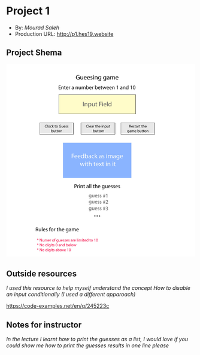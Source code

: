 
# Project 1
+ By: *Mourad Saleh*
+ Production URL: <http://p1.hes19.website>

## Project Shema

![game shema](./images/shema.jpg)

## Outside resources
*I used this resource to help myself understand the concept How to disable an input conditionally (I used a different apparoach)*

 https://code-examples.net/en/q/245223c

## Notes for instructor
*In the lecture I learnt how to print the guesses as a list, I would love if you could show me how to print the guesses results in one line please*

